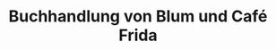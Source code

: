 ---
title: "Buchhandlung von Blum und Café Frida"
url: /hameln/buchhandlung-von-blum-und-cafe-frida/
shop: Bücher
---